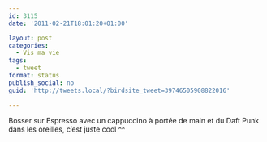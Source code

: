 ```yaml
---
id: 3115
date: '2011-02-21T18:01:20+01:00'

layout: post
categories:
  - Vis ma vie
tags:
  - tweet
format: status
publish_social: no
guid: 'http://tweets.local/?birdsite_tweet=39746505908822016'

---
```


Bosser sur Espresso avec un cappuccino à portée de main et du Daft Punk dans les oreilles, c’est juste cool ^^